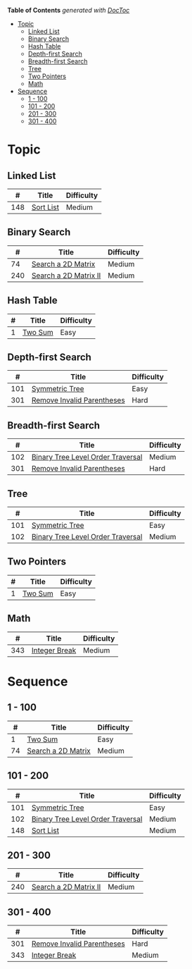 <!-- START doctoc generated TOC please keep comment here to allow auto update -->
<!-- DON'T EDIT THIS SECTION, INSTEAD RE-RUN doctoc TO UPDATE -->
**Table of Contents**  *generated with [DocToc](https://github.com/thlorenz/doctoc)*

- [Topic](#topic)
  - [Linked List](#linked-list)
  - [Binary Search](#binary-search)
  - [Hash Table](#hash-table)
  - [Depth-first Search](#depth-first-search)
  - [Breadth-first Search](#breadth-first-search)
  - [Tree](#tree)
  - [Two Pointers](#two-pointers)
  - [Math](#math)
- [Sequence](#sequence)
  - [1 - 100](#1---100)
  - [101 - 200](#101---200)
  - [201 - 300](#201---300)
  - [301 - 400](#301---400)

<!-- END doctoc generated TOC please keep comment here to allow auto update -->

# Topic

## Linked List

| #    | Title                                    | Difficulty |
| ---- | ---------------------------------------- | ---------- |
| 148  | [Sort List](solutions/148-sort-list.md)  | Medium     |

## Binary Search

| #    | Title                                    | Difficulty |
| ---- | ---------------------------------------- | ---------- |
| 74   | [Search a 2D Matrix](solutions/74-search-a-2d-matrix.md) | Medium     |
| 240  | [ Search a 2D Matrix II](solutions/240-search-a-2d-matrix-ii.md) | Medium     |


## Hash Table

| #    | Title                             | Difficulty |
| ---- | --------------------------------- | ---------- |
| 1    | [Two Sum](solutions/1-two-sum.md) | Easy       |

## Depth-first Search

| #    | Title                                    | Difficulty |
| ---- | ---------------------------------------- | ---------- |
| 101  | [Symmetric Tree](solutions/101-symmetric-tree.md) | Easy       |
| 301  | [Remove Invalid Parentheses](solutions/301-remove-invalid-parentheses.md) | Hard       |

## Breadth-first Search

| #    | Title                                    | Difficulty |
| ---- | ---------------------------------------- | ---------- |
| 102  | [Binary Tree Level Order Traversal](solutions/102-binary-tree-level-order-traversal.md) | Medium     |
| 301  | [Remove Invalid Parentheses](solutions/301-remove-invalid-parentheses.md) | Hard       |

## Tree

| #    | Title                                    | Difficulty |
| ---- | ---------------------------------------- | ---------- |
| 101  | [Symmetric Tree](solutions/101-symmetric-tree.md) | Easy       |
| 102  | [Binary Tree Level Order Traversal](solutions/102-binary-tree-level-order-traversal.md) | Medium     |

## Two Pointers

| #    | Title                             | Difficulty |
| ---- | --------------------------------- | ---------- |
| 1    | [Two Sum](solutions/1-two-sum.md) | Easy       |

## Math

| #    | Title                                    | Difficulty |
| ---- | ---------------------------------------- | ---------- |
| 343  | [Integer Break](solutions/343-integer-break.md) | Medium     |


# Sequence

## 1 - 100

| #    | Title                                    | Difficulty |
| ---- | ---------------------------------------- | ---------- |
| 1    | [Two Sum](solutions/1-two-sum.md)        | Easy       |
| 74   | [Search a 2D Matrix](solutions/74-search-a-2d-matrix.md) | Medium     |

## 101 - 200

| #    | Title                                    | Difficulty |
| ---- | ---------------------------------------- | ---------- |
| 101  | [Symmetric Tree](solutions/101-symmetric-tree.md) | Easy       |
| 102  | [Binary Tree Level Order Traversal](solutions/102-binary-tree-level-order-traversal.md) | Medium     |
| 148  | [Sort List](solutions/148-sort-list.md)  | Medium     |

## 201 - 300

| #    | Title                                    | Difficulty |
| ---- | ---------------------------------------- | ---------- |
| 240  | [ Search a 2D Matrix II](solutions/240-search-a-2d-matrix-ii.md) | Medium     |

## 301 - 400

| #    | Title                                    | Difficulty |
| ---- | ---------------------------------------- | ---------- |
| 301  | [Remove Invalid Parentheses](solutions/301-remove-invalid-parentheses.md) | Hard       |
| 343  | [Integer Break](solutions/343-integer-break.md) | Medium     |
